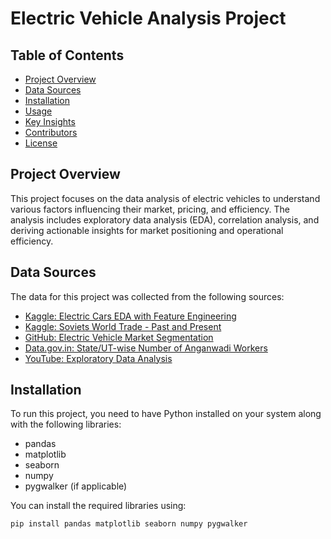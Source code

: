 # Electric Vehicle Analysis Project

## Table of Contents
- [Project Overview](#project-overview)
- [Data Sources](#data-sources)
- [Installation](#installation)
- [Usage](#usage)
- [Key Insights](#key-insights)
- [Contributors](#contributors)
- [License](#license)

## Project Overview
This project focuses on the data analysis of electric vehicles to understand various factors influencing their market, pricing, and efficiency. The analysis includes exploratory data analysis (EDA), correlation analysis, and deriving actionable insights for market positioning and operational efficiency.

## Data Sources
The data for this project was collected from the following sources:
- [Kaggle: Electric Cars EDA with Feature Engineering](https://www.kaggle.com/code/vencerlanz09/electric-cars-eda-with-feature-engineering)
- [Kaggle: Soviets World Trade - Past and Present](https://www.kaggle.com/code/pranav941/soviets-world-trade-past-and-present/input)
- [GitHub: Electric Vehicle Market Segmentation](https://github.com/BairagiSaurabh/Electric-Vehicle-Market-Segmentation)
- [Data.gov.in: State/UT-wise Number of Anganwadi Workers](https://community.data.gov.in/state-ut-wise-number-of-anganwadi-workers-as-on-31-12-2023/)
- [YouTube: Exploratory Data Analysis](https://www.youtube.com/watch?v=V1kBtbvTef8)

## Installation
To run this project, you need to have Python installed on your system along with the following libraries:
- pandas
- matplotlib
- seaborn
- numpy
- pygwalker (if applicable)

You can install the required libraries using:
```bash
pip install pandas matplotlib seaborn numpy pygwalker
